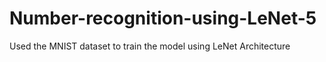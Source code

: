 # Number-recognition-using-LeNet-5
Used the MNIST dataset to train the model using LeNet Architecture
